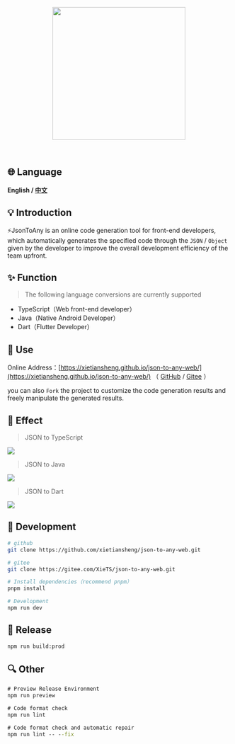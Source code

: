 <p align="center" >
<img width="300" src="./src/assets/images/logo.png">
</p>

<p align="center">
<img alt="" src="https://img.shields.io/badge/vue-3.2.41-brightgreen" />
<img alt="" src="https://img.shields.io/badge/vite-3.2.0-brightgreen" />
<img alt="" src="https://img.shields.io/badge/json--to--any-5.0.3-brightgreen" />
</p>


## 🌐 Language
**English / [中文](README_CN.md)**


## 💡 Introduction

⚡️JsonToAny is an online code generation tool for front-end developers, which automatically generates the specified code through the `JSON` / `Object` given by the developer to improve the overall development efficiency of the team upfront.


## ✨ Function

> The following language conversions are currently supported

* TypeScript（Web front-end developer）
* Java（Native Android Developer）
* Dart（Flutter Developer）


## 📝 Use

Online Address：[https://xietiansheng.github.io/json-to-any-web/](https://xietiansheng.github.io/json-to-any-web/)
（ [GitHub](https://github.com/xietiansheng/json-to-any-web) / [Gitee](https://gitee.com/XieTS/json-to-any-web) ）

you can also `Fork` the project to customize the code generation results and freely manipulate the generated results.

## 🎉 Effect

> JSON to TypeScript

![](./src/assets/images/example-ts.png)

> JSON to Java

![](./src/assets/images/example-java.png)

> JSON to Dart

![](./src/assets/images/example-dart.png)

## 🔨 Development

```bash
# github
git clone https://github.com/xietiansheng/json-to-any-web.git

# gitee
git clone https://gitee.com/XieTS/json-to-any-web.git

# Install dependencies（recommend pnpm）
pnpm install

# Development
npm run dev
```

## 🔧 Release

```cmd
npm run build:prod
```

## 🔍️ Other

```cmd
# Preview Release Environment
npm run preview

# Code format check
npm run lint

# Code format check and automatic repair
npm run lint -- --fix
```
